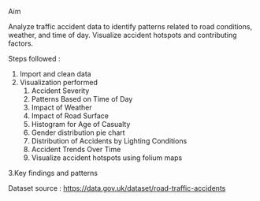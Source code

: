 Aim

Analyze traffic accident data to identify patterns related to road conditions, weather, and time of day. Visualize accident hotspots and contributing factors.

Steps followed : 

1. Import and clean data
2. Visualization performed
   1. Accident Severity
   2. Patterns Based on Time of Day
   3. Impact of Weather
   4. Impact of Road Surface
   5. Histogram for Age of Casualty
   6. Gender distribution pie chart
   7. Distribution of Accidents by Lighting Conditions
   8. Accident Trends Over Time
   9. Visualize accident hotspots using folium maps
       
3.Key findings and patterns

Dataset source :
https://data.gov.uk/dataset/road-traffic-accidents
